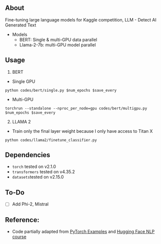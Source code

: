 ## About
Fine-tuning large language models for Kaggle competition, LLM - Detect AI Generated Text


* Models
  * BERT: Single & multi-GPU data parallel
  * Llama-2-7b: multi-GPU model parallel
    
## Usage

1. BERT
* Single GPU
```
python codes/bert/single.py $num_epochs $save_every
```
* Multi-GPU
```
torchrun --standalone --nproc_per_node=gpu codes/bert/multigpu.py $num_epochs $save_every
```

2. LLAMA 2
* Train only the final layer weight because I only have access to Titan X
```
python codes/llama2/finetune_classifier.py
```
## Dependencies
* <code>torch</code> tested on v2.1.0
* <code>transformers</code> tested on v4.35.2
* <code>datasets</code>tested on v2.15.0

## To-Do

- [ ] Add Phi-2, Mistral 
## Reference:
* Code partially adapted from [PyTorch Examples](https://github.com/pytorch/examples/tree/main/distributed/ddp-tutorial-series) and [Hugging Face NLP course](https://huggingface.co/learn/nlp-course/chapter1/1)
